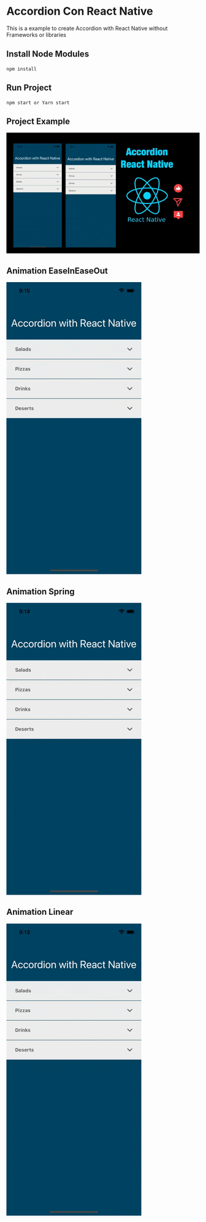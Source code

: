 # Accordion Con React Native
This is a example to create Accordion with React Native without Frameworks or libraries 


## Install Node Modules 
```
npm install
```

## Run Project 

```
npm start or Yarn start

```

## Project Example 

![](https://github.com/memof90/Accordion-React-Native/blob/main/image/full%20stack.gif?raw=true)

## Animation EaseInEaseOut

![](https://github.com/memof90/Accordion-React-Native/blob/main/image/Simulator%20Screen%20Recording%20-%20iPhone%2012%20Pro%20-%202021-07-26%20at%2021.16.11.gif?raw=true)

## Animation Spring

![](https://github.com/memof90/Accordion-React-Native/blob/main/image/Simulator%20Screen%20Recording%20-%20iPhone%2012%20Pro%20-%202021-07-26%20at%2021.15.23.gif?raw=true)

## Animation Linear

![](https://github.com/memof90/Accordion-React-Native/blob/main/image/Simulator%20Screen%20Recording%20-%20iPhone%2012%20Pro%20-%202021-07-26%20at%2021.14.25.gif?raw=true)

